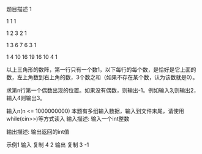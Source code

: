 题目描述
1

1  1  1

1  2  3  2  1

1  3  6  7  6  3  1

1  4  10 16 19  16 10  4  1

以上三角形的数阵，第一行只有一个数1，以下每行的每个数，是恰好是它上面的数，左上角数到右上角的数，3个数之和（如果不存在某个数，认为该数就是0）。

求第n行第一个偶数出现的位置。如果没有偶数，则输出-1。例如输入3,则输出2，输入4则输出3。


输入n(n <= 1000000000)
本题有多组输入数据，输入到文件末尾，请使用while(cin>>)等方式读入
输入描述:
输入一个int整数

输出描述:
输出返回的int值

示例1
输入
复制
4
2
输出
复制
3
-1